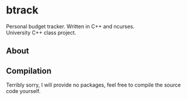 # btrack
Personal budget tracker. Written in C++ and ncurses. \
University C++ class project.

## About

## Compilation
Terribly sorry, I will provide no packages, feel free to compile the source code yourself.

